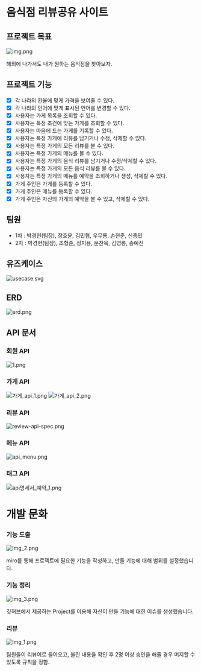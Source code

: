 # 음식점 리뷰공유 사이트

## 프로젝트 목표
![img.png](img.png)

해외에 나가서도 내가 원하는 음식점을 찾아보자.

## 프로젝트 기능
- [x] 각 나라의 환율에 맞게 가격을 보여줄 수 있다.
- [x] 각 나라의 언어에 맞게 표시된 언어를 변경할 수 있다.
- [x] 사용자는 가게 목록을 조회할 수 있다.
- [x] 사용자는 특정 조건에 맞는 가게를 조회할 수 있다.
- [x] 사용자는 마음에 드는 가게를 기록할 수 있다.
- [x] 사용자는 특정 가게에 리뷰를 남기거나 수정, 삭제할 수 있다.
- [x] 사용자는 특정 가게의 모든 리뷰를 볼 수 있다.
- [x] 사용자는 특정 가게의 메뉴를 볼 수 있다.
- [x] 사용자는 특정 가게의 음식 리뷰를 남기거나 수정/삭제할 수 있다.
- [x] 사용자는 특정 가게의 모든 음식 리뷰를 볼 수 있다.
- [x] 사용자는 특정 가게의 메뉴를 예약을 조회하거나 생성, 삭제할 수 있다.
- [x] 가게 주인은 가게를 등록할 수 있다.
- [x] 가게 주인은 메뉴를 등록할 수 있다.
- [x] 가게 주인은 자신의 가게의 예약을 볼 수 있고, 삭제할 수 있다.

## 팀원
- 1차 : 박경현(팀장), 장호윤, 김민협, 우무룡, 손현준, 신종민
- 2차 : 박경현(팀장), 조형준, 정지용, 문찬욱, 김영롱, 송예진

## 유즈케이스
![usecase.svg](document%2Fusecase.svg)
## ERD

![erd.png](document%2Ferd.png)

## API 문서

### 회원 API
![1.png](document%2F1.png)

### 가게 API
![가게_api_1.png](document%2F%EA%B0%80%EA%B2%8C_api_1.png)
![가게_api_2.png](document%2F%EA%B0%80%EA%B2%8C_api_2.png)

### 리뷰 API
![review-api-spec.png](document%2Freview-api-spec.png)

### 메뉴 API
![api_menu.png](document%2Fapi_menu.png)

### 태그 API
![api명세서_예약_1.png](document%2Fapi%EB%AA%85%EC%84%B8%EC%84%9C_%EC%98%88%EC%95%BD_1.png)

# 개발 문화

### 기능 도출

![img_2.png](img_2.png)

miro를 통해 프로젝트에 필요한 기능을 작성하고, 만들 기능에 대해 범위를 설정했습니다.


### 기능 정리

![img_3.png](img_3.png)

깃허브에서 제공하는 Project를 이용해 자신이 만들 기능에 대한 이슈를 생성했습니다.

### 리뷰


![img_1.png](img_1.png)

팀원들이 리뷰어로 들어오고, 올린 내용을 확인 후 2명 이상 승인을 해줄 경우 머지할 수 있도록 규칙을 정함.
